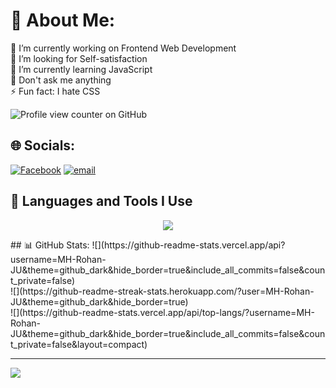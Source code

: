 # 💫 About Me:
🔭 I’m currently working on Frontend Web Development<br>🤝 I’m looking for Self-satisfaction<br>🌱 I’m currently learning JavaScript<br>💬 Don't ask me anything  <br>⚡ Fun fact: I hate CSS

![Profile view counter on GitHub](https://komarev.com/ghpvc/?username=MH-Rohan-JU)

## 🌐 Socials:
[![Facebook](https://img.shields.io/badge/Facebook-%231877F2.svg?logo=Facebook&logoColor=white)](https://www.facebook.com/m.h.rohan.331400) [![email](https://img.shields.io/badge/Email-D14836?logo=gmail&logoColor=white)](mailto:rohan70302@gmail.com) 

## 🚀 Languages and Tools I Use
<p align="center">
<a href="https://m-h-maruf.vercel.app/">
    <img src="https://skillicons.dev/icons?i=html,css,bootsrap,js,c,cpp,java,discord,git,github,latex,gmail,vscode,npm,windows,linux,powershell,ubuntu,vim,bash&perline=8" />
  </a>
</p>
<!--
<p><a target="_blank" href="https://raw.githubusercontent.com/devicons/devicon/master/icons/linux/linux-original.svg" style="display: inline-block;"><img src="https://raw.githubusercontent.com/devicons/devicon/master/icons/linux/linux-original.svg" alt="linux" width="42" height="42" /></a>
<a target="_blank" href="https://raw.githubusercontent.com/devicons/devicon/master/icons/c/c-original.svg" style="display: inline-block;"><img src="https://raw.githubusercontent.com/devicons/devicon/master/icons/c/c-original.svg" alt="c" width="42" height="42" /></a>
<a target="_blank" href="https://raw.githubusercontent.com/devicons/devicon/master/icons/cplusplus/cplusplus-original.svg" style="display: inline-block;"><img src="https://raw.githubusercontent.com/devicons/devicon/master/icons/cplusplus/cplusplus-original.svg" alt="cplusplus" width="42" height="42" /></a>
<a target="_blank" href="https://raw.githubusercontent.com/devicons/devicon/master/icons/java/java-original.svg" style="display: inline-block;"><img src="https://raw.githubusercontent.com/devicons/devicon/master/icons/java/java-original.svg" alt="java" width="42" height="42" /></a>
<a target="_blank" href="https://raw.githubusercontent.com/devicons/devicon/master/icons/javascript/javascript-original.svg" style="display: inline-block;"><img src="https://raw.githubusercontent.com/devicons/devicon/master/icons/javascript/javascript-original.svg" alt="javascript" width="42" height="42" /></a>
<a target="_blank" href="https://www.vectorlogo.zone/logos/git-scm/git-scm-icon.svg" style="display: inline-block;"><img src="https://www.vectorlogo.zone/logos/git-scm/git-scm-icon.svg" alt="git" width="42" height="42" /></a></p>
-->
## 📊 GitHub Stats:
![](https://github-readme-stats.vercel.app/api?username=MH-Rohan-JU&theme=github_dark&hide_border=true&include_all_commits=false&count_private=false)<br/>
![](https://github-readme-streak-stats.herokuapp.com/?user=MH-Rohan-JU&theme=github_dark&hide_border=true)<br/>
![](https://github-readme-stats.vercel.app/api/top-langs/?username=MH-Rohan-JU&theme=github_dark&hide_border=true&include_all_commits=false&count_private=false&layout=compact)

---
[![](https://visitcount.itsvg.in/api?id=mh-rohan-ju&icon=6&color=0)](https://visitcount.itsvg.in)

<!--
# 💻 Tech Stack:
![C](https://img.shields.io/badge/c-%2300599C.svg?style=plastic&logo=c&logoColor=white) ![C++](https://img.shields.io/badge/c++-%2300599C.svg?style=plastic&logo=c%2B%2B&logoColor=white) ![LaTeX](https://img.shields.io/badge/latex-%23008080.svg?style=plastic&logo=latex&logoColor=white) ![HTML5](https://img.shields.io/badge/html5-%23E34F26.svg?style=plastic&logo=html5&logoColor=white) ![JavaScript](https://img.shields.io/badge/javascript-%23323330.svg?style=plastic&logo=javascript&logoColor=%23F7DF1E) ![Java](https://img.shields.io/badge/java-%23ED8B00.svg?style=plastic&logo=openjdk&logoColor=white)
-->
<!-- Proudly created with GPRM ( https://gprm.itsvg.in ) -->
